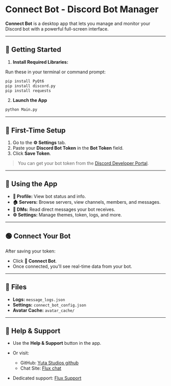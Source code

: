 

# Connect Bot - Discord Bot Manager

**Connect Bot** is a desktop app that lets you manage and monitor your Discord bot with a powerful full-screen interface.

---

## 🚀 Getting Started

1. **Install Required Libraries:**

Run these in your terminal or command prompt:

```bash
pip install PyQt6
pip install discord.py
pip install requests
```

2. **Launch the App**

```bash
python Main.py
```

---

## 🔑 First-Time Setup

1. Go to the **⚙️ Settings** tab.
2. Paste your **Discord Bot Token** in the **Bot Token** field.
3. Click **Save Token**.

> You can get your bot token from the [Discord Developer Portal](https://discord.com/developers/applications).

---

## 🧠 Using the App

* **👤 Profile:** View bot status and info.
* **🏠 Servers:** Browse servers, view channels, members, and messages.
* **💬 DMs:** Read direct messages your bot receives.
* **⚙️ Settings:** Manage themes, token, logs, and more.

---

## 🟢 Connect Your Bot

After saving your token:

* Click **🔗 Connect Bot**.
* Once connected, you'll see real-time data from your bot.

---

## 📁 Files

* **Logs:** `message_logs.json`
* **Settings:** `connect_bot_config.json`
* **Avatar Cache:** `avatar_cache/`

---

## 🙋 Help & Support

* Use the **Help & Support** button in the app.
* Or visit:

  * GitHub: [Yuta Studios github](https://github.com/YutaStudios)
  * Chat Site: [Flux chat](https://fluxtemp.pages.dev)
 * Dedicated support: [Flux Support](https://fluxwiki.pages.dev/)
